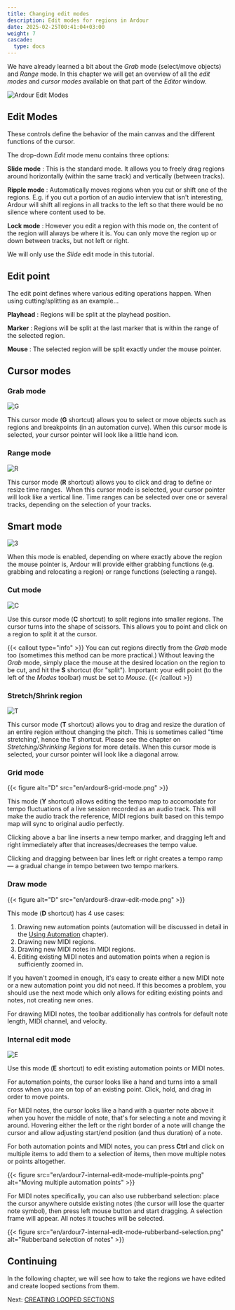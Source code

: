 ```yaml
---
title: Changing edit modes
description: Edit modes for regions in Ardour
date: 2025-02-25T00:41:04+03:00
weight: 7
cascade:
  type: docs
---
```


We have already learned a bit about the _Grab_ mode (select/move objects) and
_Range_ mode. In this chapter we will get an overview of all the _edit modes_
and _cursor modes_ available on that part of the _Editor_ window.

![Ardour Edit Modes](en/ardour8-edit-modes.png?width=30vw)

## Edit Modes

These controls define the behavior of the main canvas and the different
functions of the cursor.

The drop-down _Edit_ mode menu contains three options:

**Slide mode**
: This is the standard mode. It allows you to freely drag regions around
horizontally (within the same track) and vertically (between tracks).

**Ripple mode**
: Automatically moves regions when you cut or shift one of the regions. E.g. if
you cut a portion of an audio interview that isn't interesting, Ardour will
shift all regions in all tracks to the left so that there would be no silence
where content used to be.

**Lock mode**
: However you edit a region with this mode on, the content of the region will
always be where it is. You can only move the region up or down between tracks,
but not left or right.

We will only use the _Slide_ edit mode in this tutorial.

## Edit point

The edit point defines where various editing operations happen. When using
cutting/splitting as an example...

**Playhead**
: Regions will be split at the playhead position.

**Marker**
: Regions will be split at the last marker that is within the range
of the selected region.

**Mouse**
: The selected region will be split exactly under the mouse pointer.

## Cursor modes

### Grab mode

![G](en/ardour8-grab-edit-mode.png?width=20vw)

This cursor mode (**G** shortcut) allows you to select or move objects such as
regions and breakpoints (in an automation curve). When this cursor mode is
selected, your cursor pointer will look like a little hand icon.

### Range mode

![R](en/ardour8-range-edit-mode.png?width=20vw)

This cursor mode (**R** shortcut) allows you to click and drag to define or
resize time ranges.  When this cursor mode is selected, your cursor pointer will
look like a vertical line. Time ranges can be selected over one or several
tracks, depending on the selection of your tracks.

## Smart mode

![3](en/ardour8-smart-mode.png?width=20vw)

When this mode is enabled, depending on where exactly above the region the
mouse pointer is, Ardour will provide either grabbing functions (e.g. grabbing
and relocating a region) or range functions (selecting a range).

### Cut mode

![C](en/ardour8-cut-edit-mode.png?width=20vw)

Use this cursor mode (**C** shortcut) to split regions into smaller regions. The
cursor turns into the shape of scissors. This allows you to point and click on a
region to split it at the cursor.

{{< callout type="info" >}}
You can cut regions directly from the _Grab_ mode too (sometimes this method can
be more practical.) Without leaving the _Grab_ mode, simply place the mouse at
the desired location on the region to be cut, and hit the **S** shortcut (for
"split"). Important: your edit point (to the left of the _Modes_ toolbar) must
be set to _Mouse_.
{{< /callout >}}

### Stretch/Shrink region

![T](en/ardour8-stretch-shrink-edit-mode.png?width=20vw)

This cursor mode (**T** shortcut) allows you to drag and resize the duration of
an entire region without changing the pitch. This is sometimes called "time
stretching', hence the **T** shortcut. Please see the chapter on
_Stretching/Shrinking Regions_ for more details. When this cursor mode is
selected, your cursor pointer will look like a diagonal arrow.

### Grid mode

{{< figure alt="D" src="en/ardour8-grid-mode.png" >}}

This mode (**Y** shortcut) allows editing the tempo map to accomodate for
tempo fluctuations of a live session recorded as an audio track. This will
make the audio track the reference, MIDI regions built based on this tempo map
will sync to original audio perfectly.

Clicking above a bar line inserts a new tempo marker, and dragging left and
right immediately after that increases/decreases the tempo value.

Clicking and dragging between bar lines left or right creates a tempo ramp — a
gradual change in tempo between two tempo markers.

### Draw mode

{{< figure alt="D" src="en/ardour8-draw-edit-mode.png" >}}

This mode (**D** shortcut) has 4 use cases:

1. Drawing new automation points (automation will be discussed in detail in the
[Using Automation](../../mixing-sessions/using-automation/) chapter).
2. Drawing new MIDI regions.
3. Drawing new MIDI notes in MIDI regions.
4. Editing existing MIDI notes and automation points when a region is
sufficiently zoomed in.

If you haven't zoomed in enough, it's easy to create either a new MIDI note or a
new automation point you did not need. If this becomes a problem, you should use
the next mode which only allows for editing existing points and notes, not
creating new ones.

For drawing MIDI notes, the toolbar additionally has controls for default note
length, MIDI channel, and velocity.

### Internal edit mode

![E](en/ardour8-internal-edit-mode.png?width=20vw)

Use this mode (**E** shortcut) to edit existing automation points or MIDI notes.

For automation points, the cursor looks like a hand and turns into a small cross
when you are on top of an existing point. Click, hold, and drag in order to move
points.

For MIDI notes, the cursor looks like a hand with a quarter note above it when
you hover the middle of note, that's for selecting a note and moving it around.
Hovering either the left or the right border of a note will change the cursor
and allow adjusting start/end position (and thus duration) of a note.

For both automation points and MIDI notes, you can press **Ctrl** and click on
multiple items to add them to a selection of items, then move multiple notes or
points altogether.

{{< figure src="en/ardour7-internal-edit-mode-multiple-points.png" alt="Moving multiple automation points" >}}

For MIDI notes specifically, you can also use rubberband selection: place the
cursor anywhere outside existing notes (the cursor will lose the quarter note
symbol), then press left mouse button and start dragging. A selection frame will
appear. All notes it touches will be selected.

{{< figure src="en/ardour7-internal-edit-mode-rubberband-selection.png" alt="Rubberband selection of notes" >}}

## Continuing

In the following chapter, we will see how to take the regions we have
edited and create looped sections from them.

Next: [CREATING LOOPED SECTIONS](../creating-looped-sections)
